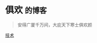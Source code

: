 <!-- ![logo](_media/icon.svg) -->

# 俱欢 <small>的博客</small>

> 安得广厦千万间，大庇天下寒士俱欢颜

<!-- - Simple and lightweight
- No statically built html files
- Multiple themes -->

[技术](tools/docsify/docsify_anchor.md)